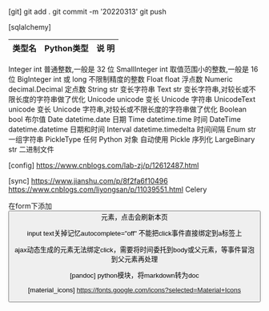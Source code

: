 [git]
git add .
git commit -m '20220313'
git push

[sqlalchemy]




|类型名	|Python类型	|说 明|
|----- |----- |-----|
Integer	int	普通整数,一般是 32 位
SmallInteger	int	取值范围小的整数,一般是 16 位
BigInteger	int 或 long	不限制精度的整数
Float	float	浮点数
Numeric	decimal.Decimal	定点数
String	str	变长字符串
Text	str	变长字符串,对较长或不限长度的字符串做了优化
Unicode	unicode	变长 Unicode 字符串
UnicodeText	unicode	变长 Unicode 字符串,对较长或不限长度的字符串做了优化
Boolean	bool	布尔值
Date	datetime.date	日期
Time	datetime.time	时间
DateTime	datetime.datetime	日期和时间
Interval	datetime.timedelta	时间间隔
Enum	str	一组字符串
PickleType	任何 Python 对象	自动使用 Pickle 序列化
LargeBinary	str	二进制文件


[config]
https://www.cnblogs.com/lab-zj/p/12612487.html

[sync]
https://www.jianshu.com/p/8f2fa6f10496
https://www.cnblogs.com/liyongsan/p/11039551.html Celery

在form下添加<button>元素，点击会刷新本页

input text关掉记忆autocomplete="off"
不能把click事件直接绑定到a标签上

ajax动态生成的元素无法绑定click，需要将时间委托到body或父元素，等事件冒泡到父元素再处理

[pandoc]
python模块，将markdown转为doc

[material_icons]
https://fonts.google.com/icons?selected=Material+Icons